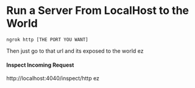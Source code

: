 # Run a Server From LocalHost to the World

`ngrok http [THE PORT YOU WANT]`

Then just go to that url and its exposed to the world ez

#### Inspect Incoming Request

http://localhost:4040/inspect/http ez